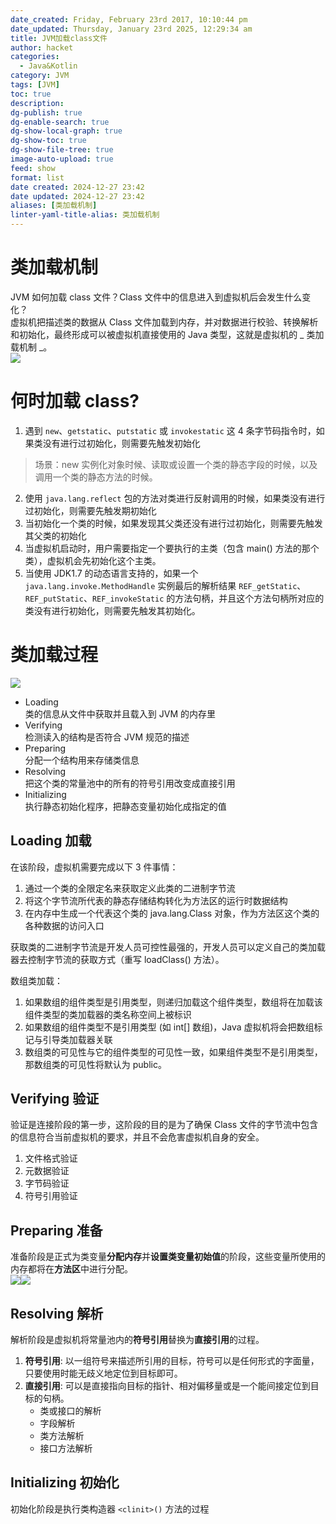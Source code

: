 ```yaml
---
date_created: Friday, February 23rd 2017, 10:10:44 pm
date_updated: Thursday, January 23rd 2025, 12:29:34 am
title: JVM加载class文件
author: hacket
categories:
  - Java&Kotlin
category: JVM
tags: [JVM]
toc: true
description: 
dg-publish: true
dg-enable-search: true
dg-show-local-graph: true
dg-show-toc: true
dg-show-file-tree: true
image-auto-upload: true
feed: show
format: list
date created: 2024-12-27 23:42
date updated: 2024-12-27 23:42
aliases: [类加载机制]
linter-yaml-title-alias: 类加载机制
---
```


# 类加载机制

JVM 如何加载 class 文件？Class 文件中的信息进入到虚拟机后会发生什么变化？<br>虚拟机把描述类的数据从 Class 文件加载到内存，并对数据进行校验、转换解析和初始化，最终形成可以被虚拟机直接使用的 Java 类型，这就是虚拟机的 _ 类加载机制 _。<br>![](https://cdn.nlark.com/yuque/0/2023/png/694278/1693558418078-33584c6f-fcf0-4ec7-af36-cd7e0796e9dd.png#averageHue=%23f6f6f5&clientId=u135e0cf0-7c1c-4&from=paste&id=u2fe5a798&originHeight=249&originWidth=766&originalType=url&ratio=1.5&rotation=0&showTitle=false&status=done&style=none&taskId=udb6e8223-2704-4f7e-923b-ca2aae3c36f&title=)

# 何时加载 class?

1. 遇到 `new`、`getstatic`、`putstatic` 或 `invokestatic` 这 4 条字节码指令时，如果类没有进行过初始化，则需要先触发初始化

> 场景：new 实例化对象时候、读取或设置一个类的静态字段的时候，以及调用一个类的静态方法的时候。

2. 使用 `java.lang.reflect` 包的方法对类进行反射调用的时候，如果类没有进行过初始化，则需要先触发期初始化
3. 当初始化一个类的时候，如果发现其父类还没有进行过初始化，则需要先触发其父类的初始化
4. 当虚拟机启动时，用户需要指定一个要执行的主类（包含 main() 方法的那个类），虚拟机会先初始化这个主类。
5. 当使用 JDK1.7 的动态语言支持的，如果一个 `java.lang.invoke.MethodHandle` 实例最后的解析结果 `REF_getStatic`、`REF_putStatic`、`REF_invokeStatic` 的方法句柄，并且这个方法句柄所对应的类没有进行初始化，则需要先触发其初始化。

# 类加载过程

![](https://cdn.nlark.com/yuque/0/2023/png/694278/1693558434589-8c2583ad-c374-48cb-ba88-e23d88b4f7d3.png#averageHue=%23fefefd&clientId=u135e0cf0-7c1c-4&from=paste&id=u471b4c9d&originHeight=477&originWidth=925&originalType=url&ratio=1.5&rotation=0&showTitle=false&status=done&style=none&taskId=u9f7919f1-1302-4ed7-b0b1-5906c7b13a1&title=)

- Loading<br>类的信息从文件中获取并且载入到 JVM 的内存里
- Verifying<br>检测读入的结构是否符合 JVM 规范的描述
- Preparing<br>分配一个结构用来存储类信息
- Resolving<br>把这个类的常量池中的所有的符号引用改变成直接引用
- Initializing<br>执行静态初始化程序，把静态变量初始化成指定的值

## Loading 加载

在该阶段，虚拟机需要完成以下 3 件事情：

1. 通过一个类的全限定名来获取定义此类的二进制字节流
2. 将这个字节流所代表的静态存储结构转化为方法区的运行时数据结构
3. 在内存中生成一个代表这个类的 java.lang.Class 对象，作为方法区这个类的各种数据的访问入口

获取类的二进制字节流是开发人员可控性最强的，开发人员可以定义自己的类加载器去控制字节流的获取方式（重写 loadClass() 方法）。

数组类加载：

1. 如果数组的组件类型是引用类型，则递归加载这个组件类型，数组将在加载该组件类型的类加载器的类名称空间上被标识
2. 如果数组的组件类型不是引用类型 (如 int[] 数组)，Java 虚拟机将会把数组标记与引导类加载器关联
3. 数组类的可见性与它的组件类型的可见性一致，如果组件类型不是引用类型，那数组类的可见性将默认为 public。

## Verifying 验证

验证是连接阶段的第一步，这阶段的目的是为了确保 Class 文件的字节流中包含的信息符合当前虚拟机的要求，并且不会危害虚拟机自身的安全。

1. 文件格式验证
2. 元数据验证
3. 字节码验证
4. 符号引用验证

## Preparing 准备

准备阶段是正式为类变量**分配内存**并**设置类变量初始值**的阶段，这些变量所使用的内存都将在**方法区**中进行分配。<br>![](https://note.youdao.com/yws/res/71330/793B082A1D4D41038992D35165617702#id=rmov1&originalType=binary&ratio=1&rotation=0&showTitle=false&status=done&style=none&title=)![](https://cdn.nlark.com/yuque/0/2023/png/694278/1693558464424-6c380c44-dfd5-4f2f-a8c5-946df82340da.png#averageHue=%23fafaf9&clientId=u135e0cf0-7c1c-4&from=paste&id=u481b3ed6&originHeight=390&originWidth=631&originalType=url&ratio=1.5&rotation=0&showTitle=false&status=done&style=none&taskId=ud2e507c0-7cb9-46f5-9e00-6b1ea708552&title=)

## Resolving 解析

解析阶段是虚拟机将常量池内的**符号引用**替换为**直接引用**的过程。

1. **符号引用**: 以一组符号来描述所引用的目标，符号可以是任何形式的字面量，只要使用时能无歧义地定位到目标即可。
2. **直接引用**: 可以是直接指向目标的指针、相对偏移量或是一个能间接定位到目标的句柄。
   - 类或接口的解析
   - 字段解析
   - 类方法解析
   - 接口方法解析

## Initializing 初始化

初始化阶段是执行类构造器 `<clinit>()` 方法的过程
